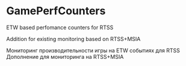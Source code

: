 # GamePerfCounters
ETW based perfomance counters for RTSS

Addition for existing monitoring based on RTSS+MSIA

Мониторинг производительности игры на ETW событиях для RTSS
Дополнение для мониторинга на RTSS+MSIA
